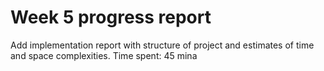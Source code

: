 # Week 5 progress report

Add implementation report with structure of project and estimates of time and space complexities.
Time spent: 45 mina



